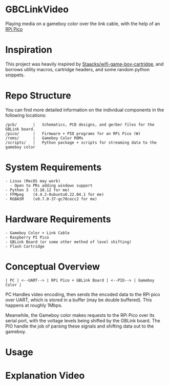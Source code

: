 # GBCLinkVideo

Playing media on a gameboy color over the link cable, with the help of an [RPi Pico](https://www.raspberrypi.com/products/raspberry-pi-pico/)

# Inspiration

This project was heavily inspired by [Staacks/wifi-game-boy-cartridge](https://github.com/Staacks/wifi-game-boy-cartridge), and
borrows utility macros, cartridge headers, and some random python snippets.

# Repo Structure

You can find more detailed information on the individual components in the following locations:

```
/pcb/       |   Schematics, PCB designs, and gerber files for the GBLink board.
/pico/      |   Firmware + PIO programs for an RPi Pico (W)
/roms/      |   Gameboy Color ROMs
/scripts/   |   Python package + scripts for streaming data to the gameboy color 
```

# System Requirements
```
- Linux (MacOS may work)
  - Open to PRs adding windows support
- Python 3  (3.10.12 for me)
- FFMpeg    (4.4.2-0ubuntu0.22.04.1 for me)
- RGBASM    (v0.7.0-37-gc70cecc2 for me)
```

# Hardware Requirements
```
- Gameboy Color + Link Cable
- Raspberry PI Pico
- GBLink Board (or some other method of level shifting)
- Flash Cartridge
```

# Conceptual Overview

```
| PC | <--UART--> | RPi Pico + GBLink Board | <--PIO--> | Gameboy Color | 
```

PC Handles video encoding, then sends the encoded data to the RPi pico over UART, which is stored in a buffer (may be double buffered). 
This happens at roughly 1Mbps.

Meanwhile, the Gameboy color makes requests to the RPi Pico over its serial port, with the voltage levels being shifted by the GBLink board.
The PIO handle the job of parsing these signals and shifting data out to the gameboy.

# Usage

# Explanation Video

